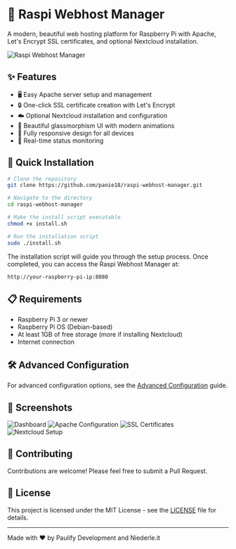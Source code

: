 # 🚀 Raspi Webhost Manager

A modern, beautiful web hosting platform for Raspberry Pi with Apache, Let's Encrypt SSL certificates, and optional Nextcloud installation.

![Raspi Webhost Manager](screenshots/dashboard.png)

## ✨ Features

- 🖥️ Easy Apache server setup and management
- 🔒 One-click SSL certificate creation with Let's Encrypt
- ☁️ Optional Nextcloud installation and configuration
- 🎨 Beautiful glassmorphism UI with modern animations
- 📱 Fully responsive design for all devices
- 🔄 Real-time status monitoring

## 🚀 Quick Installation

```bash
# Clone the repository
git clone https://github.com/panie18/raspi-webhost-manager.git

# Navigate to the directory
cd raspi-webhost-manager

# Make the install script executable
chmod +x install.sh

# Run the installation script
sudo ./install.sh
```

The installation script will guide you through the setup process. Once completed, you can access the Raspi Webhost Manager at:

```
http://your-raspberry-pi-ip:8080
```

## 📋 Requirements

- Raspberry Pi 3 or newer
- Raspberry Pi OS (Debian-based)
- At least 1GB of free storage (more if installing Nextcloud)
- Internet connection

## 🛠️ Advanced Configuration

For advanced configuration options, see the [Advanced Configuration](docs/advanced-config.md) guide.

## 📸 Screenshots

![Dashboard](screenshots/dashboard.png)
![Apache Configuration](screenshots/apache-config.png)
![SSL Certificates](screenshots/ssl-certificates.png)
![Nextcloud Setup](screenshots/nextcloud-setup.png)

## 🤝 Contributing

Contributions are welcome! Please feel free to submit a Pull Request.

## 📄 License

This project is licensed under the MIT License - see the [LICENSE](LICENSE) file for details.

---

Made with ❤️ by Paulify Development and Niederle.it
